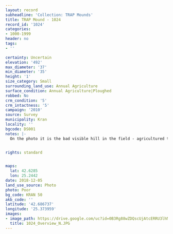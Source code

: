 ```yaml
---
layout: record
subheadline: 'Collection: TRAP Mounds'
title: TRAP Mound - 1024
record_id: '1024'
categories:
- 1000-1999
header: no
tags:
- ''

certainty: Uncertain
elevation: '492'
max_diameter: '37'
min_diameter: '35'
height: '1'
size_category: Small
surrounding_land_use: Annual Agriculture
surface_condition: Annual Agriculture|Ploughed
robbed: No
crm_condition: '5'
crm_intactness: '5'
campaign: '2010'
source: Survey
municipality: Kran
locality: ''
bgcode: DS001
notes: |-
  On the photo it is the bad visible hill in the field - agricultured to death.


rights: standard


maps:
  lat: 42.6285
  lon: 25.2442
date: 2018-12-05
land_use_source: Photo
photo: Poor
bg_code: KRAN 50
akb_code: ''
latitude: '42.686737'
longitude: '25.373959'
images:
- image_path: https://drive.google.com/uc?id=0B3Rg88wZDQscUjAtcERRU3lhNms
  title: 1024_Overview_N.JPG
---
```

